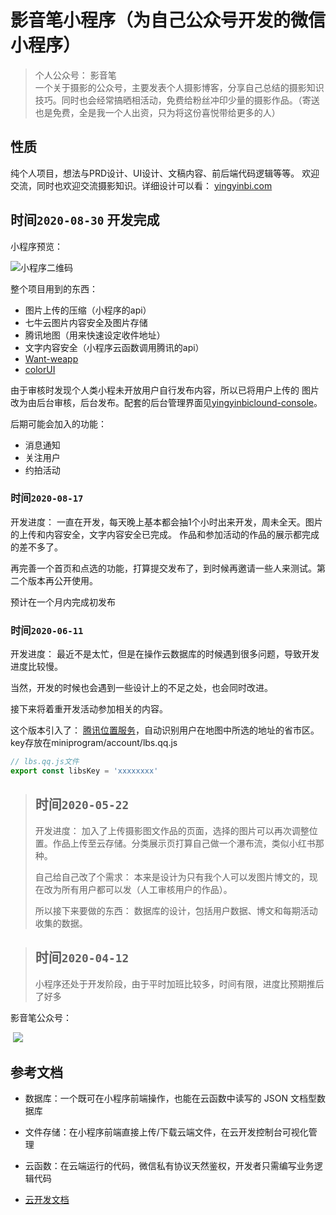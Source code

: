 # 影音笔小程序（为自己公众号开发的微信小程序）

> 个人公众号： 影音笔 <br />一个关于摄影的公众号，主要发表个人摄影博客，分享自己总结的摄影知识技巧。同时也会经常搞晒相活动，免费给粉丝冲印少量的摄影作品。（寄送也是免费，全是我一个人出资，只为将这份喜悦带给更多的人）
## 性质
纯个人项目，想法与PRD设计、UI设计、文稿内容、前后端代码逻辑等等。
欢迎交流，同时也欢迎交流摄影知识。详细设计可以看： [yingyinbi.com](http://www.yingyinbi.com/photo/minProgram/影音笔公众号设计及使用说明.html)



## 时间`2020-08-30` **开发完成**

小程序预览：

![小程序二维码](http://img.yingyinbi.com/public/other/zrmy7uj5cvse0m1v02kq78.jpg)



整个项目用到的东西： 

* 图片上传的压缩（小程序的api）
* 七牛云图片内容安全及图片存储
* 腾讯地图（用来快速设定收件地址）
* 文字内容安全（小程序云函数调用腾讯的api）
* [Want-weapp](https://vant-contrib.gitee.io/vant-weapp/#/quickstart)
* [colorUI](https://github.com/weilanwl/ColorUI)



由于审核时发现个人类小程未开放用户自行发布内容，所以已将用户上传的 图片改为由后台审核，后台发布。配套的后台管理界面见[yingyinbiclound-console](https://github.com/maYunLaoXi/yingyinbiclound-console)。

后期可能会加入的功能： 

* 消息通知
* 关注用户
* 约拍活动

### 时间`2020-08-17`
开发进度： 一直在开发，每天晚上基本都会抽1个小时出来开发，周未全天。图片的上传和内容安全，文字内容安全已完成。
作品和参加活动的作品的展示都完成的差不多了。

再完善一个首页和点选的功能，打算提交发布了，到时候再邀请一些人来测试。第二个版本再公开使用。

预计在一个月内完成初发布


### 时间`2020-06-11`

开发进度： 最近不是太忙，但是在操作云数据库的时候遇到很多问题，导致开发进度比较慢。

当然，开发的时候也会遇到一些设计上的不足之处，也会同时改进。

接下来将着重开发活动参加相关的内容。

这个版本引入了： [腾讯位置服务](https://lbs.qq.com/miniProgram/jsSdk/jsSdkGuide/jsSdkOverview)，自动识别用户在地图中所选的地址的省市区。key存放在miniprogram/account/lbs.qq.js

```javascript
// lbs.qq.js文件
export const libsKey = 'xxxxxxxx'
```



> ## 时间`2020-05-22`
>
> 开发进度： 加入了上传摄影图文作品的页面，选择的图片可以再次调整位置。作品上传至云存储。分类展示页打算自己做一个瀑布流，类似小红书那种。
>
> 自己给自己改了个需求： 本来是设计为只有我个人可以发图片博文的，现在改为所有用户都可以发（人工审核用户的作品）。
>
> 所以接下来要做的东西： 数据库的设计，包括用户数据、博文和每期活动收集的数据。



> ## 时间`2020-04-12`
> 
> 小程序还处于开发阶段，由于平时加班比较多，时间有限，进度比预期推后了好多

影音笔公众号： 

​	![](http://www.yingyinbi.com/assets/img/yingyinbi-qrcode.b61a0687.jpg)



## 参考文档

- 数据库：一个既可在小程序前端操作，也能在云函数中读写的 JSON 文档型数据库
- 文件存储：在小程序前端直接上传/下载云端文件，在云开发控制台可视化管理
- 云函数：在云端运行的代码，微信私有协议天然鉴权，开发者只需编写业务逻辑代码

- [云开发文档](https://developers.weixin.qq.com/miniprogram/dev/wxcloud/basis/getting-started.html)

